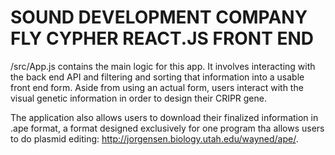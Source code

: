 # SOUND DEVELOPMENT COMPANY FLY CYPHER REACT.JS FRONT END

/src/App.js contains the main logic for this app. It involves interacting with the back end API and filtering and sorting that information into a usable front end form. Aside from using an actual form, users interact with the visual genetic information in order to design their CRIPR gene. 

The application also allows users to download their finalized information in .ape format, a format designed exclusively for one program tha allows users to do plasmid editing: http://jorgensen.biology.utah.edu/wayned/ape/.
